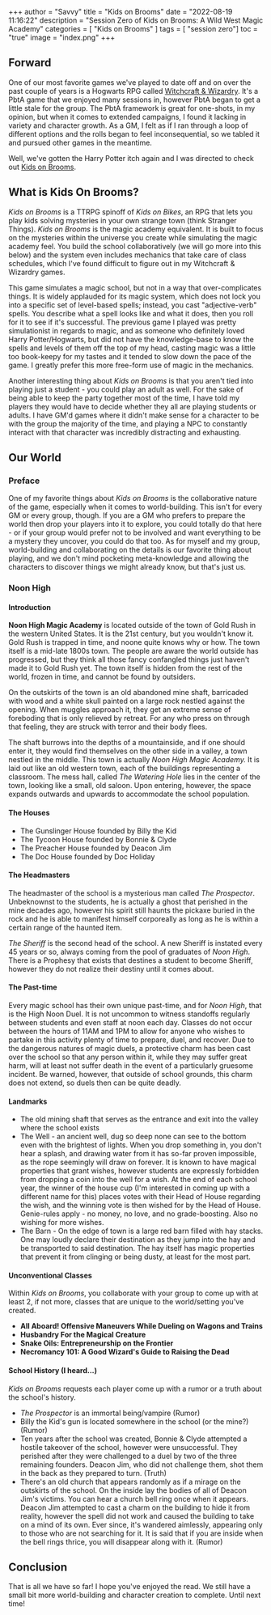 +++
author = "Savvy"
title = "Kids on Brooms"
date = "2022-08-19 11:16:22"
description = "Session Zero of Kids on Brooms:  A Wild West Magic Academy"
categories = [
"Kids on Brooms"
]
tags = [
"session zero"]
toc = "true"
image = "index.png"
+++

## Forward
One of our most favorite games we've played to date off and on over the past couple of years is a Hogwarts RPG called [Witchcraft & Wizardry](https://www.tablestory.tv/waw/). It's a PbtA game that we enjoyed many sessions in, however PbtA began to get a little stale for the group. The PbtA framework is great for one-shots, in my opinion, but when it comes to extended campaigns, I found it lacking in variety and character growth. As a GM, I felt as if I ran through a loop of different options and the rolls began to feel inconsequential, so we tabled it and pursued other games in the meantime.

Well, we've gotten the Harry Potter itch again and I was directed to check out [Kids on Brooms](https://renegadegamestudios.com/kids-on-brooms/).

##  What is Kids On Brooms?
*Kids on Brooms* is a TTRPG  spinoff of *Kids on Bikes*, an RPG that lets you play kids solving mysteries in your own strange town (think Stranger Things). *Kids on Brooms* is the magic academy equivalent. It is built to focus on the mysteries within the universe you create while simulating the magic academy feel. You build the school collaboratively (we will go more into this below) and the system even includes mechanics that take care of class schedules, which I've found difficult to figure out in my Witchcraft & Wizardry games.

This game simulates a magic school, but not in a way that over-complicates things. It is widely applauded for its magic system, which does not lock you into a specific set of level-based spells; instead, you cast "adjective-verb" spells. You describe what a spell looks like and what it does, then you roll for it to see if it's successful. The previous game I played was pretty simulationist in regards to magic, and as someone who definitely loved Harry Potter/Hogwarts, but did not have the knowledge-base to know the spells and levels of them off the top of my head, casting magic was a little too book-keepy for my tastes and it tended to slow down the pace of the game. I greatly prefer this more free-form use of magic in the mechanics.

Another interesting thing about *Kids on Brooms* is that you aren't tied into playing just a student - you could play an adult as well. For the sake of being able to keep the party together most of the time, I have told my players they would have to decide whether they all are playing students or adults. I have GM'd games where it didn't make sense for a character to be with the group the majority of the time, and playing a NPC to constantly interact with that character was incredibly distracting and exhausting.

## Our World
### Preface
One of my favorite things about *Kids on Brooms* is the collaborative nature of the game, especially when it comes to world-building. This isn't for every GM or every group, though. If you are a GM who prefers to prepare the world then drop your players into it to explore, you could totally do that here - or if your group would prefer not to be involved and want everything to be a mystery they uncover, you could do that too. As for myself and my group, world-building and collaborating on the details is our favorite thing about playing, and we don't mind pocketing meta-knowledge and allowing the characters to discover things we might already know, but that's just us.

### Noon High
#### Introduction
**Noon High Magic Academy** is located outside of the town of Gold Rush in the western United States. It is the 21st century, but you wouldn't know it. Gold Rush is trapped in time, and noone quite knows why or how. The town itself is a mid-late 1800s town. The people are aware the world outside has progressed, but they think all those fancy confangled things just haven't made it to Gold Rush yet. The town itself is hidden from the rest of the world, frozen in time, and cannot be found by outsiders.

On the outskirts of the town is an old abandoned mine shaft, barricaded with wood and a white skull painted on a large rock nestled against the opening. When muggles approach it, they get an extreme sense of foreboding that is only relieved by retreat. For any who press on through that feeling, they are struck with terror and their body flees.

The shaft burrows into the depths of a mountainside, and if one should enter it, they would find themselves on the other side in a valley, a town nestled in the middle. This town is actually *Noon High Magic Academy.* It is laid out like an old western town, each of the buildings representing a classroom. The mess hall, called *The Watering Hole* lies in the center of the town, looking like a small, old saloon. Upon entering, however, the space expands outwards and upwards to accommodate the school population.

#### The Houses
- The Gunslinger House founded by Billy the Kid
- The Tycoon House founded by Bonnie & Clyde
- The Preacher House founded by Deacon Jim
- The Doc House founded by Doc Holiday

#### The Headmasters
The headmaster of the school is a mysterious man called *The Prospector*. Unbeknownst to the students, he is actually a ghost that perished in the mine decades ago, however his spirit still haunts the pickaxe buried in the rock and he is able to manifest himself corporeally as long as he is within a certain range of the haunted item. 

*The Sheriff* is the second head of the school. A new Sheriff is instated every 45 years or so, always coming from the pool of graduates of *Noon High*. There is a Prophesy that exists that destines a student to become Sheriff, however they do not realize their destiny until it comes about.

#### The Past-time
Every magic school has their own unique past-time, and for *Noon High*, that is the High Noon Duel. It is not uncommon to witness standoffs regularly between students and even staff at noon each day. Classes do not occur between the hours of 11AM and 1PM to allow for anyone who wishes to partake in this activity plenty of time to prepare, duel, and recover. Due to the dangerous natures of magic duels, a protective charm has been cast over the school so that any person within it, while they may suffer great harm, will at least not suffer death in the event of a particularly gruesome incident. Be warned, however, that outside of school grounds, this charm does not extend, so duels then can be quite deadly.

#### Landmarks
- The old mining shaft that serves as the entrance and exit into the valley where the school exists
- The Well - an ancient well, dug so deep none can see to the bottom even with the brightest of lights. When you drop something in, you don't hear a splash, and drawing water from it has so-far proven impossible, as the rope seemingly will draw on forever. It is known to have magical properties that grant wishes, however students are expressly forbidden from dropping a coin into the well for a wish. At the end of each school year, the winner of the house cup (I'm interested in coming up with a different name for this) places votes with their Head of House regarding the wish, and the winning vote is then wished for by the Head of House. Genie-rules apply - no money, no love, and no grade-boosting. Also no wishing for more wishes.
- The Barn - On the edge of town is a large red barn filled with hay stacks. One may loudly declare their destination as they jump into the hay and be transported to said destination. The hay itself has magic properties that prevent it from clinging or being dusty, at least for the most part.

#### Unconventional Classes
Within *Kids on Brooms*, you collaborate with your group to come up with at least 2, if not more, classes that are unique to the world/setting you've created.
- **All Aboard! Offensive Maneuvers While Dueling on Wagons and Trains**
- **Husbandry For the Magical Creature**
- **Snake Oils:  Entrepreneurship on the Frontier**
- **Necromancy 101: A Good Wizard's Guide to Raising the Dead**

#### School History (I heard...)
*Kids on Brooms* requests each player come up with a rumor or a truth about the school's history.
- *The Prospector* is an immortal being/vampire (Rumor)
- Billy the Kid's gun is located somewhere in the school (or the mine?) (Rumor)
- Ten years after the school was created, Bonnie & Clyde attempted a hostile takeover of the school, however were unsuccessful. They perished after they were challenged to a duel by two of the three remaining founders. Deacon Jim, who did not challenge them, shot them in the back as they prepared to turn. (Truth)
- There's an old church that appears randomly as if a mirage on the outskirts of the school. On the inside lay the bodies of all of Deacon Jim's victims. You can hear a church bell ring once when it appears. Deacon Jim attempted to cast a charm on the building to hide it from reality, however the spell did not work and caused the building to take on a mind of its own. Ever since, it's wandered aimlessly, appearing only to those who are not searching for it. It is said that if you are inside when the bell rings thrice, you will disappear along with it. (Rumor)

## Conclusion
That is all we have so far! I hope you've enjoyed the read. We still have a small bit more world-building and character creation to complete. Until next time!